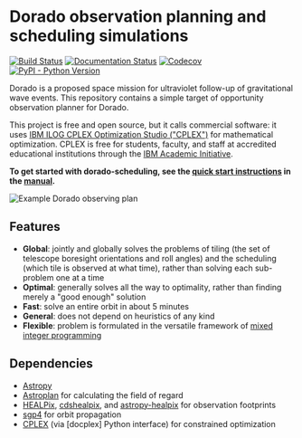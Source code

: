 # Dorado observation planning and scheduling simulations

[![Build Status](https://github.com/nasa/dorado-scheduling/actions/workflows/build-and-test.yml/badge.svg)](https://github.com/nasa/dorado-scheduling/actions)
[![Documentation Status](https://readthedocs.org/projects/dorado-scheduling/badge/?version=latest)](https://dorado-scheduling.readthedocs.io/en/latest/?badge=latest)
[![Codecov](https://img.shields.io/codecov/c/github/nasa/dorado-scheduling)](https://app.codecov.io/gh/nasa/dorado-scheduling)
[![PyPI - Python Version](https://img.shields.io/pypi/pyversions/dorado-scheduling)](https://pypi.org/project/dorado-scheduling/)

Dorado is a proposed space mission for ultraviolet follow-up of gravitational
wave events. This repository contains a simple target of opportunity
observation planner for Dorado.

This project is free and open source, but it calls commercial software: it uses
[IBM ILOG CPLEX Optimization Studio ("CPLEX")][CPLEX] for mathematical
optimization. CPLEX is free for students, faculty, and staff at accredited
educational institutions through the [IBM Academic Initiative].

**To get started with dorado-scheduling, see the [quick start instructions] in
the [manual].**

![Example Dorado observing plan](examples/6.gif)

## Features

*   **Global**: jointly and globally solves the problems of tiling (the set of
    telescope boresight orientations and roll angles) and the scheduling (which
    tile is observed at what time), rather than solving each sub-problem one at
    a time
*   **Optimal**: generally solves all the way to optimality, rather than
    finding merely a "good enough" solution
*   **Fast**: solve an entire orbit in about 5 minutes
*   **General**: does not depend on heuristics of any kind
*   **Flexible**: problem is formulated in the versatile framework of
    [mixed integer programming]

## Dependencies

*   [Astropy]
*   [Astroplan] for calculating the field of regard
*   [HEALPix], [cdshealpix], and [astropy-healpix] for observation footprints
*   [sgp4] for orbit propagation
*   [CPLEX] (via [docplex] Python interface) for constrained optimization

[quick start instructions]: https://dorado-scheduling.readthedocs.io/en/latest/quickstart.html
[manual]: https://dorado-scheduling.readthedocs.io/
[mixed integer programming]: https://en.wikipedia.org/wiki/Integer_programming
[Astropy]: https://www.astropy.org
[Astroplan]: https://github.com/astropy/astroplan
[HEALPix]: https://healpix.jpl.nasa.gov
[astropy-healpix]: https://github.com/astropy/astropy-healpix
[cdshealpix]: https://github.com/cds-astro/cds-healpix-python
[sgp4]: https://pypi.org/project/sgp4/
[CPLEX]: https://www.ibm.com/products/ilog-cplex-optimization-studio
[IBM Academic Initiative]: https://www.ibm.com/academic/technology/data-science
